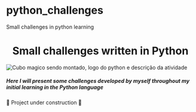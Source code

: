 # python_challenges
Small challenges in python learning

<h1 align="center"> Small challenges written in Python </h1>


![Cubo magico sendo montado, logo do python e descrição da atividade](https://user-images.githubusercontent.com/62511742/189502414-ece16e5f-a722-4ba6-b698-40123402993b.png)

<h5> Here I will present some challenges developed by myself throughout my initial learning in the Python language </h5>

:construction: Project under construction :construction:
